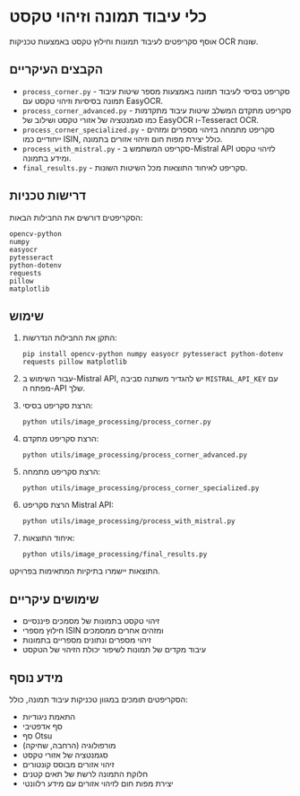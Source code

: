# כלי עיבוד תמונה וזיהוי טקסט

אוסף סקריפטים לעיבוד תמונות וחילוץ טקסט באמצעות טכניקות OCR שונות.

## הקבצים העיקריים

- `process_corner.py` - סקריפט בסיסי לעיבוד תמונה באמצעות מספר שיטות עיבוד תמונה בסיסיות וזיהוי טקסט עם EasyOCR.
- `process_corner_advanced.py` - סקריפט מתקדם המשלב שיטות עיבוד מתקדמות כמו סגמנטציה של אזורי טקסט ושילוב של EasyOCR ו-Tesseract OCR.
- `process_corner_specialized.py` - סקריפט מתמחה בזיהוי מספרים ומזהים ייחודיים כמו ISIN, כולל יצירת מפות חום וזיהוי אזורים בתמונה.
- `process_with_mistral.py` - סקריפט המשתמש ב-Mistral API לזיהוי טקסט ומידע בתמונה.
- `final_results.py` - סקריפט לאיחוד התוצאות מכל השיטות השונות.

## דרישות טכניות

הסקריפטים דורשים את החבילות הבאות:

```
opencv-python
numpy
easyocr
pytesseract
python-dotenv
requests
pillow
matplotlib
```

## שימוש

1. התקן את החבילות הנדרשות:
   ```
   pip install opencv-python numpy easyocr pytesseract python-dotenv requests pillow matplotlib
   ```

2. עבור השימוש ב-Mistral API, יש להגדיר משתנה סביבה `MISTRAL_API_KEY` עם מפתח ה-API שלך.

3. הרצת סקריפט בסיסי:
   ```
   python utils/image_processing/process_corner.py
   ```

4. הרצת סקריפט מתקדם:
   ```
   python utils/image_processing/process_corner_advanced.py
   ```

5. הרצת סקריפט מתמחה:
   ```
   python utils/image_processing/process_corner_specialized.py
   ```

6. הרצת סקריפט Mistral API:
   ```
   python utils/image_processing/process_with_mistral.py
   ```

7. איחוד התוצאות:
   ```
   python utils/image_processing/final_results.py
   ```

התוצאות יישמרו בתיקיות המתאימות בפרויקט.

## שימושים עיקריים

- זיהוי טקסט בתמונות של מסמכים פיננסיים
- חילוץ מספרי ISIN ומזהים אחרים ממסמכים
- זיהוי מספרים ונתונים מספריים בתמונות
- עיבוד מקדים של תמונות לשיפור יכולת הזיהוי של הטקסט

## מידע נוסף

הסקריפטים תומכים במגוון טכניקות עיבוד תמונה, כולל:
- התאמת ניגודיות
- סף אדפטיבי
- סף Otsu
- מורפולוגיה (הרחבה, שחיקה)
- סגמנטציה של אזורי טקסט
- זיהוי אזורים מבוסס קונטורים
- חלוקת התמונה לרשת של תאים קטנים
- יצירת מפות חום לזיהוי אזורים עם מידע רלוונטי 